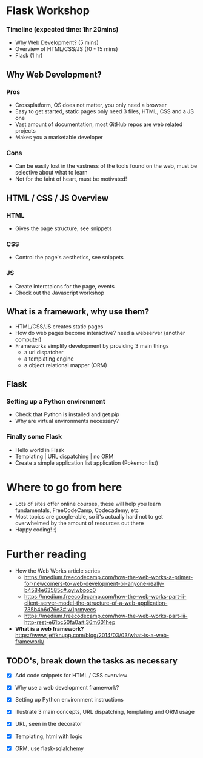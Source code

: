 # Flask Workshop

### Timeline (expected time: 1hr 20mins)
* Why Web Development? (5 mins)
* Overview of HTML/CSS/JS (10 - 15 mins)
* Flask (1 hr) 

## Why Web Development?

### Pros   
* Crossplatform, OS does not matter, you only need a browser
* Easy to get started, static pages only need 3 files, HTML, CSS and a JS one
* Vast amount of documentation, most GitHub repos are web related projects
* Makes you a marketable developer

### Cons
* Can be easily lost in the vastness of the tools found on the web, must be selective about what to learn
* Not for the faint of heart, must be motivated!


## HTML / CSS / JS Overview

### HTML
* Gives the page structure, see snippets

### CSS 
* Control the page's aesthetics, see snippets

### JS 
* Create interctaions for the page, events
* Check out the Javascript workshop 

## What is a framework, why use them?
* HTML/CSS/JS creates static pages
* How do web pages become interactive? need a webserver (another computer)
* Frameworks simplify development by providing 3 main things
  * a url dispatcher
  * a templating engine
  * a object relational mapper (ORM)


## Flask

### Setting up a Python environment
* Check that Python is installed and get pip
* Why are virtual environments necessary? 

### Finally some Flask
* Hello world in Flask
* Templating | URL dispatching | no ORM
* Create a simple application list application (Pokemon list)


# Where to go from here
* Lots of sites offer online courses, these will help you learn fundamentals, FreeCodeCamp, Codecademy, etc
* Most topics are google-able, so it's actually hard not to get overwhelmed by the amount of resources out there 
* Happy coding! :)

# Further reading
* How the Web Works article series
  * https://medium.freecodecamp.com/how-the-web-works-a-primer-for-newcomers-to-web-development-or-anyone-really-b4584e63585c#.oyiwbpoc0
  * https://medium.freecodecamp.com/how-the-web-works-part-ii-client-server-model-the-structure-of-a-web-application-735b4b6d76e3#.w1prmyecs 
  * https://medium.freecodecamp.com/how-the-web-works-part-iii-http-rest-e61bc50fa0a#.36m601hep 
* **What is a web framework?** https://www.jeffknupp.com/blog/2014/03/03/what-is-a-web-framework/


## TODO's, break down the tasks as necessary
* [x] Add code snippets for HTML / CSS overview
* [x] Why use a web development framework?
* [x] Setting up Python environment instructions
* [x] Illustrate 3 main concepts, URL dispatching, templating and ORM usage
* [x] URL, seen in the decorator 
* [x] Templating, html with logic 
* [x] ORM, use flask-sqlalchemy


